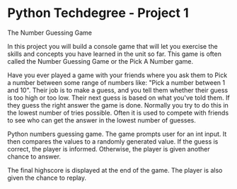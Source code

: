 # Python Techdegree - Project 1


The Number Guessing Game

In this project you will build a console game that will let you exercise the skills and concepts you have learned in the unit so far. This game is often called the Number Guessing Game or the Pick A Number game.

Have you ever played a game with your friends where you ask them to Pick a number between
some range of numbers like: "Pick a number between 1 and 10". Their job is to make a guess,
and you tell them whether their guess is too high or too low. 
Their next guess is based on what you've told them. 
If they guess the right answer the game is done. Normally you try to do this in the 
lowest number of tries possible. Often it is used to compete with friends to see who can get
the answer in the lowest number of guesses.








Python numbers guessing game. The game prompts user for an int input. It then compares the values
to a randomly generated value. If the guess is correct, the player is informed. Otherwise, the player
is given another chance to answer.

The final highscore is displayed at the end of the game. 
The player is also given the chance to replay.